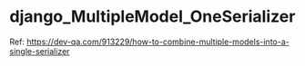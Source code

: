 # django_MultipleModel_OneSerializer

Ref:
https://dev-qa.com/913229/how-to-combine-multiple-models-into-a-single-serializer
